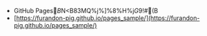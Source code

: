  * GitHub Pages$B$N<B83MQ%j%]%8%H%j$G$9!#(B
 * [https://furandon-pig.github.io/pages_sample/](https://furandon-pig.github.io/pages_sample/)

